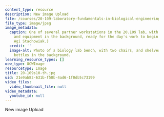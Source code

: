 ```yaml
---
content_type: resource
description: New image Upload
file: /courses/20-109-laboratory-fundamentals-in-biological-engineering-spring-2010/21e9ab82631bf58b4ad61f0db5c73199_20-109s10-th.jpg
file_type: image/jpeg
image_metadata:
  caption: One of several partner workstations in the 20.109 lab, with shared chemicals
    and equipment in the background, ready for the day's work to begin. (Photo by
    Agi Stachowiak.)
  credit: ''
  image-alt: Photo of a biology lab bench, with two chairs, and shelves of chemical
    bottles in the background.
learning_resource_types: []
ocw_type: OCWImage
resourcetype: Image
title: 20-109s10-th.jpg
uid: 21e9ab82-631b-f58b-4ad6-1f0db5c73199
video_files:
  video_thumbnail_file: null
video_metadata:
  youtube_id: null
---
```

New image Upload

